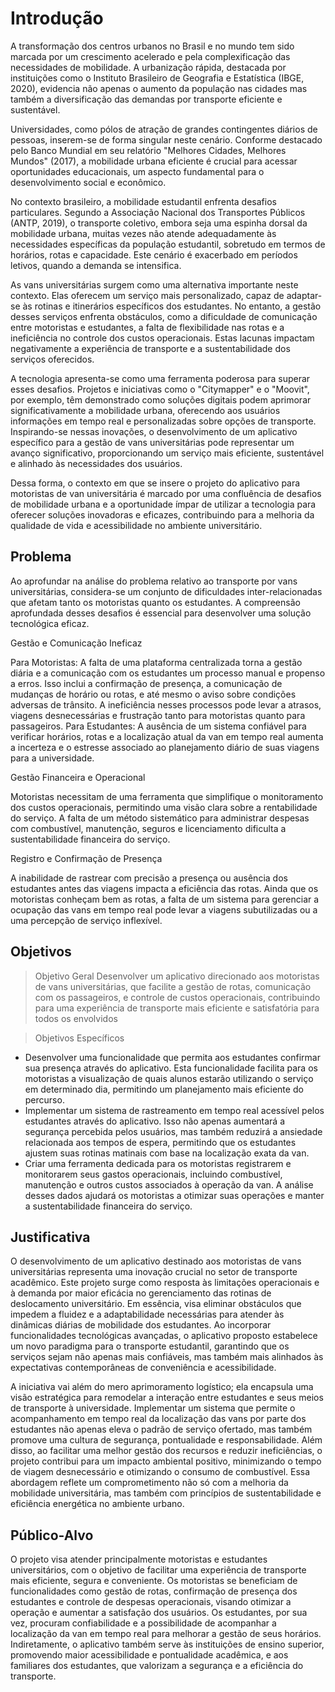 # Introdução

 A transformação dos centros urbanos no Brasil e no mundo tem sido marcada por um crescimento acelerado e pela complexificação das necessidades de mobilidade. A urbanização rápida, destacada por instituições como o Instituto Brasileiro de Geografia e Estatística (IBGE, 2020), evidencia não apenas o aumento da população nas cidades mas também a diversificação das demandas por transporte eficiente e sustentável.

 Universidades, como pólos de atração de grandes contingentes diários de pessoas, inserem-se de forma singular neste cenário. Conforme destacado pelo Banco Mundial em seu relatório "Melhores Cidades, Melhores Mundos" (2017), a mobilidade urbana eficiente é crucial para acessar oportunidades educacionais, um aspecto fundamental para o desenvolvimento social e econômico.

 No contexto brasileiro, a mobilidade estudantil enfrenta desafios particulares. Segundo a Associação Nacional dos Transportes Públicos (ANTP, 2019), o transporte coletivo, embora seja uma espinha dorsal da mobilidade urbana, muitas vezes não atende adequadamente às necessidades específicas da população estudantil, sobretudo em termos de horários, rotas e capacidade. Este cenário é exacerbado em períodos letivos, quando a demanda se intensifica.

 As vans universitárias surgem como uma alternativa importante neste contexto. Elas oferecem um serviço mais personalizado, capaz de adaptar-se às rotinas e itinerários específicos dos estudantes. No entanto, a gestão desses serviços enfrenta obstáculos, como a dificuldade de comunicação entre motoristas e estudantes, a falta de flexibilidade nas rotas e a ineficiência no controle dos custos operacionais. Estas lacunas impactam negativamente a experiência de transporte e a sustentabilidade dos serviços oferecidos.

A tecnologia apresenta-se como uma ferramenta poderosa para superar esses desafios. Projetos e iniciativas como o "Citymapper" e o "Moovit", por exemplo, têm demonstrado como soluções digitais podem aprimorar significativamente a mobilidade urbana, oferecendo aos usuários informações em tempo real e personalizadas sobre opções de transporte. Inspirando-se nessas inovações, o desenvolvimento de um aplicativo específico para a gestão de vans universitárias pode representar um avanço significativo, proporcionando um serviço mais eficiente, sustentável e alinhado às necessidades dos usuários.

Dessa forma, o contexto em que se insere o projeto do aplicativo para motoristas de van universitária é marcado por uma confluência de desafios de mobilidade urbana e a oportunidade ímpar de utilizar a tecnologia para oferecer soluções inovadoras e eficazes, contribuindo para a melhoria da qualidade de vida e acessibilidade no ambiente universitário.

## Problema
Ao aprofundar na análise do problema relativo ao transporte por vans universitárias, considera-se um conjunto de dificuldades inter-relacionadas que afetam tanto os motoristas quanto os estudantes. A compreensão aprofundada desses desafios é essencial para desenvolver uma solução tecnológica eficaz.

Gestão e Comunicação Ineficaz

Para Motoristas: A falta de uma plataforma centralizada torna a gestão diária e a comunicação com os estudantes um processo manual e propenso a erros. Isso inclui a confirmação de presença, a comunicação de mudanças de horário ou rotas, e até mesmo o aviso sobre condições adversas de trânsito. A ineficiência nesses processos pode levar a atrasos, viagens desnecessárias e frustração tanto para motoristas quanto para passageiros.
Para Estudantes: A ausência de um sistema confiável para verificar horários, rotas e a localização atual da van em tempo real aumenta a incerteza e o estresse associado ao planejamento diário de suas viagens para a universidade.

Gestão Financeira e Operacional

Motoristas necessitam de uma ferramenta que simplifique o monitoramento dos custos operacionais, permitindo uma visão clara sobre a rentabilidade do serviço. A falta de um método sistemático para administrar despesas com combustível, manutenção, seguros e licenciamento dificulta a sustentabilidade financeira do serviço.

Registro e Confirmação de Presença

A inabilidade de rastrear com precisão a presença ou ausência dos estudantes antes das viagens impacta a eficiência das rotas. Ainda que os motoristas conheçam bem as rotas, a falta de um sistema para gerenciar a ocupação das vans em tempo real pode levar a viagens subutilizadas ou a uma percepção de serviço inflexível.

## Objetivos

>Objetivo Geral
Desenvolver um aplicativo direcionado aos motoristas de vans universitárias, que facilite a gestão de rotas, comunicação com os passageiros, e controle de custos operacionais, contribuindo para uma experiência de transporte mais eficiente e satisfatória para todos os envolvidos

>Objetivos Específicos
- Desenvolver uma funcionalidade que permita aos estudantes confirmar sua presença através do aplicativo. Esta funcionalidade facilita para os motoristas a visualização de quais alunos estarão utilizando o serviço em determinado dia, permitindo um planejamento mais eficiente do percurso.
- Implementar um sistema de rastreamento em tempo real acessível pelos estudantes através do aplicativo. Isso não apenas aumentará a segurança percebida pelos usuários, mas também reduzirá a ansiedade relacionada aos tempos de espera, permitindo que os estudantes ajustem suas rotinas matinais com base na localização exata da van.
- Criar uma ferramenta dedicada para os motoristas registrarem e monitorarem seus gastos operacionais, incluindo combustível, manutenção e outros custos associados à operação da van. A análise desses dados ajudará os motoristas a otimizar suas operações e manter a sustentabilidade financeira do serviço.

## Justificativa

 O desenvolvimento de um aplicativo destinado aos motoristas de vans universitárias representa uma inovação crucial no setor de transporte acadêmico. Este projeto surge como resposta às limitações operacionais e à demanda por maior eficácia no gerenciamento das rotinas de deslocamento universitário. Em essência, visa eliminar obstáculos que impedem a fluidez e a adaptabilidade necessárias para atender às dinâmicas diárias de mobilidade dos estudantes. Ao incorporar funcionalidades tecnológicas avançadas, o aplicativo proposto estabelece um novo paradigma para o transporte estudantil, garantindo que os serviços sejam não apenas mais confiáveis, mas também mais alinhados às expectativas contemporâneas de conveniência e acessibilidade.

 A iniciativa vai além do mero aprimoramento logístico; ela encapsula uma visão estratégica para remodelar a interação entre estudantes e seus meios de transporte à universidade. Implementar um sistema que permite o acompanhamento em tempo real da localização das vans por parte dos estudantes não apenas eleva o padrão de serviço ofertado, mas também promove uma cultura de segurança, pontualidade e responsabilidade. Além disso, ao facilitar uma melhor gestão dos recursos e reduzir ineficiências, o projeto contribui para um impacto ambiental positivo, minimizando o tempo de viagem desnecessário e otimizando o consumo de combustível. Essa abordagem reflete um comprometimento não só com a melhoria da mobilidade universitária, mas também com princípios de sustentabilidade e eficiência energética no ambiente urbano.


## Público-Alvo

 O projeto visa atender principalmente motoristas e estudantes universitários, com o objetivo de facilitar uma experiência de transporte mais eficiente, segura e conveniente. Os motoristas se beneficiam de funcionalidades como gestão de rotas, confirmação de presença dos estudantes e controle de despesas operacionais, visando otimizar a operação e aumentar a satisfação dos usuários. 
 Os estudantes, por sua vez, procuram confiabilidade e a possibilidade de acompanhar a localização da van em tempo real para melhorar a gestão de seus horários. Indiretamente, o aplicativo também serve às instituições de ensino superior, promovendo maior acessibilidade e pontualidade acadêmica, e aos familiares dos estudantes, que valorizam a segurança e a eficiência do transporte.

